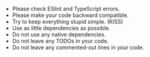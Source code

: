- Please check ESlint and TypeScript errors.
- Please make your code backward compatible.
- Try to keep everything stupid simple. (KISS)
- Use as little dependencies as possible.
- Do not use any native dependencies.
- Do not leave any TODOs in your code.
- Do not leave any commented-out lines in your code.
